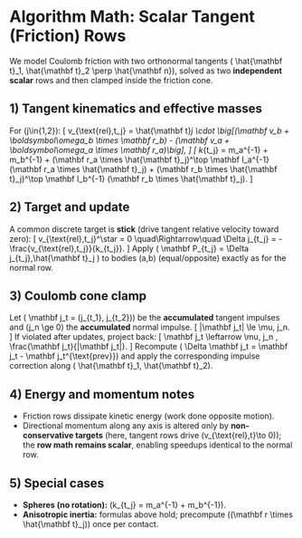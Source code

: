 # Algorithm Math: Scalar Tangent (Friction) Rows

We model Coulomb friction with two orthonormal tangents \( \hat{\mathbf t}_1, \hat{\mathbf t}_2 \perp \hat{\mathbf n}\), solved as two **independent scalar** rows and then clamped inside the friction cone.

## 1) Tangent kinematics and effective masses
For \(j\in\{1,2\}\):
\[
v_{\text{rel},t_j} = \hat{\mathbf t}_j \cdot \big[(\mathbf v_b + \boldsymbol\omega_b \times \mathbf r_b) - (\mathbf v_a + \boldsymbol\omega_a \times \mathbf r_a)\big],
\]
\[
k_{t_j} = m_a^{-1} + m_b^{-1}
         + (\mathbf r_a \times \hat{\mathbf t}_j)^\top \mathbf I_a^{-1} (\mathbf r_a \times \hat{\mathbf t}_j)
         + (\mathbf r_b \times \hat{\mathbf t}_j)^\top \mathbf I_b^{-1} (\mathbf r_b \times \hat{\mathbf t}_j).
\]

## 2) Target and update
A common discrete target is **stick** (drive tangent relative velocity toward zero):
\[
v_{\text{rel},t_j}^\star = 0 \quad\Rightarrow\quad
\Delta j_{t_j} = -\frac{v_{\text{rel},t_j}}{k_{t_j}}.
\]
Apply \( \mathbf P_{t_j} = \Delta j_{t_j}\,\hat{\mathbf t}_j \) to bodies \(a,b\) (equal/opposite) exactly as for the normal row.

## 3) Coulomb cone clamp
Let \( \mathbf j_t = (j_{t_1}, j_{t_2})\) be the **accumulated** tangent impulses and \(j_n \ge 0\) the **accumulated** normal impulse.
\[
\|\mathbf j_t\| \le \mu\, j_n.
\]
If violated after updates, project back:
\[
\mathbf j_t \leftarrow \mu\, j_n \, \frac{\mathbf j_t}{\|\mathbf j_t\|}.
\]
Recompute \( \Delta \mathbf j_t = \mathbf j_t - \mathbf j_t^{\text{prev}}\) and apply the corresponding impulse correction along \( \hat{\mathbf t}_1, \hat{\mathbf t}_2\).

## 4) Energy and momentum notes
- Friction rows dissipate kinetic energy (work done opposite motion).
- Directional momentum along any axis is altered only by **non-conservative targets** (here, tangent rows drive \(v_{\text{rel},t}\to 0\)); the **row math remains scalar**, enabling speedups identical to the normal row.

## 5) Special cases
- **Spheres (no rotation):** \(k_{t_j} = m_a^{-1} + m_b^{-1}\).
- **Anisotropic inertia:** formulas above hold; precompute \((\mathbf r \times \hat{\mathbf t}_j)\) once per contact.

